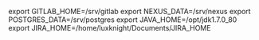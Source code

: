 export GITLAB_HOME=/srv/gitlab
export NEXUS_DATA=/srv/nexus
export POSTGRES_DATA=/srv/postgres
export JAVA_HOME=/opt/jdk1.7.0_80
export JIRA_HOME=/home/luxknight/Documents/JIRA_HOME